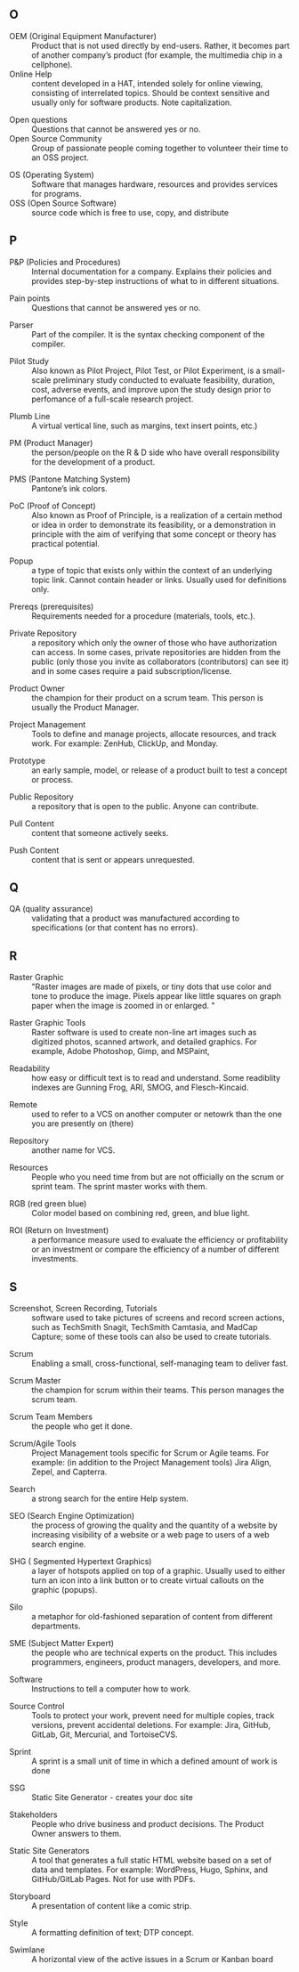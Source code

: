 ## O

<dl>
   <dt>	OEM (Original Equipment Manufacturer)	</dt>	<dd>	Product that is not used directly by end-users. Rather, it becomes part of another company’s product (for example, the multimedia chip in a cellphone).	</dd>
   <dt>	Online Help	</dt>	<dd>	content developed in a HAT, intended solely for online viewing, consisting of interrelated topics. Should be context sensitive and usually only for software products. Note capitalization.	</dd>
</dl>
<dl>
   <dt>	Open questions 	</dt>	<dd>	Questions that cannot be answered yes or no.	</dd>
   <dt>	Open Source Community	</dt>	<dd>	Group of passionate people coming together to volunteer their time to an OSS project.	</dd>
</dl>
<dl>
   <dt>	OS (Operating System)	</dt>	<dd>	Software that manages hardware, resources and provides services for programs.	</dd>
  <dt>	OSS (Open Source Software)	</dt>	<dd>	source code which is free to use, copy, and distribute	</dd>
</dl>

## P

<dl>
   <dt>	P&P (Policies and Procedures)	</dt>	<dd>	Internal documentation for a company. Explains their policies and provides step-by-step instructions of what to in different situations.	</dd>
</dl>
<dl>  
   <dt>	Pain points 	</dt>	<dd>	Questions that cannot be answered yes or no.	</dd>
</dl>
<dl>  
   <dt>	Parser	</dt>	<dd>	Part of the compiler. It is the syntax checking component of the compiler.	</dd>
</dl>
<dl>
  <dt>	Pilot Study	</dt>	<dd>	Also known as Pilot Project, Pilot Test, or Pilot Experiment, is a small-scale preliminary study conducted to evaluate feasibility, duration, cost, adverse events, and improve upon the study design prior to perfomance of a full-scale research project.	</dd>
</dl>
<dl>
   <dt>	Plumb Line	</dt>	<dd>	A virtual vertical line, such as margins, text insert points, etc.)	</dd>
</dl>
<dl>   
  <dt>	PM (Product Manager)	</dt>	<dd>	the person/people on the R & D side who have overall responsibility for the development of a product.	</dd>
</dl>
<dl>
  <dt>	PMS (Pantone Matching System)	</dt>	<dd>	Pantone’s ink colors.	</dd>
</dl>
<dl>
  <dt>	PoC (Proof of Concept)	</dt>	<dd>	Also known as Proof of Principle, is a realization of a certain method or idea in order to demonstrate its feasibility, or a demonstration in principle with the aim of verifying that some concept or theory has practical potential. 	</dd>
</dl>
<dl>
  <dt>	Popup	</dt>	<dd>	a type of topic that exists only within the context of an underlying topic link. Cannot contain header or links. Usually used for definitions only. 	</dd>
</dl>
<dl>
  <dt>	Prereqs (prerequisites)	</dt>	<dd>	Requirements needed for a procedure (materials, tools, etc.).	</dd>
</dl>
<dl>
  <dt>	Private Repository	</dt>	<dd>	a repository which only the owner of those who have authorization can access. In some cases, private repositories are hidden from the public (only those you invite as collaborators (contributors) can see it) and in some cases require a paid subscription/license. 	</dd>
</dl>
<dl>
  <dt>	Product Owner	</dt>	<dd>	the champion for their product on a scrum team. This person is usually the Product Manager.	</dd>
</dl>
<dl>
  <dt>	Project Management	</dt>	<dd>	Tools to define and manage projects, allocate resources, and track work. For example: ZenHub, ClickUp, and Monday.	</dd>
</dl>
<dl>
  <dt>	Prototype	</dt>	<dd>	an early sample, model, or release of a product built to test a concept or process.	</dd>
</dl>
<dl>
  <dt>	Public Repository	</dt>	<dd>	a repository that is open to the public. Anyone can contribute.	</dd>
</dl>
<dl>
  <dt>	Pull Content	</dt>	<dd>	content that someone actively seeks.	</dd>
</dl>
<dl>
  <dt>	Push Content	</dt>	<dd>	content that is sent or appears unrequested.	</dd>
</dl>

## Q

<dl>
  <dt>	QA (quality assurance)	</dt>	<dd>	validating that a product was manufactured according to specifications (or that content has no errors).	</dd>
</dl>

## R

<dl>
  <dt>	Raster Graphic  	</dt>	<dd>	"Raster images are made of pixels, or tiny dots that use color and tone to produce the image. Pixels appear like little squares on graph paper when the image is zoomed in or enlarged.  
"	</dd>
</dl>
<dl>
  <dt>	Raster Graphic Tools	</dt>	<dd>	Raster software is used to create non-line art images such as digitized photos, scanned artwork, and detailed graphics. For example, Adobe Photoshop, Gimp, and MSPaint,	</dd>
</dl>
<dl>
  <dt>	Readability	</dt>	<dd>	how easy or difficult text is to read and understand. Some readiblity indexes are Gunning Frog, ARI, SMOG, and Flesch-Kincaid.	</dd>
</dl>
<dl>
  <dt>	Remote	</dt>	<dd>	used to refer to a VCS on another computer or netowrk than the one you are presently on (there)	</dd>
</dl>
<dl>
  <dt>	Repository	</dt>	<dd>	another name for VCS.	</dd>
</dl>
<dl>
  <dt>	Resources	</dt>	<dd>	People who you need time from but are not officially on the scrum or sprint team. The sprint master works with them.	</dd>
</dl>
<dl>
  <dt>	RGB (red green blue)	</dt>	<dd>	Color model based on combining red, green, and blue light.	</dd>
</dl>
<dl>
  <dt>	ROI (Return on Investment)	</dt>	<dd>	a performance measure used to evaluate the efficiency or profitability or an investment or compare the efficiency of a number of different investments.	</dd>
</dl>

## S

<dl>
   <dt>	Screenshot, Screen Recording, Tutorials	</dt>	<dd>	software used to take pictures of screens and record screen actions, such as TechSmith Snagit, TechSmith Camtasia, and MadCap Capture; some of these tools can also be used to create tutorials.	</dd>
</dl>
<dl>
  <dt>	Scrum 	</dt>	<dd>	Enabling a small, cross-functional, self-managing team to deliver fast. 	</dd>
</dl>
<dl>
  <dt>	Scrum Master	</dt>	<dd>	the champion for scrum within their teams. This person manages the scrum team.	</dd>
</dl>
<dl>
  <dt>	Scrum Team Members	</dt>	<dd>	the people who get it done.	</dd>
</dl>
<dl>
  <dt>	Scrum/Agile Tools	</dt>	<dd>	Project Management tools specific for Scrum or Agile teams. For example: (in addition to the Project Management tools) Jira Align, Zepel, and Capterra.	</dd>
</dl>
<dl>
  <dt>	Search	</dt>	<dd>	a strong search for the entire Help system.	</dd>
</dl>
<dl>
  <dt>	SEO (Search Engine Optimization)	</dt>	<dd>	 the process of growing the quality and the quantity of a website by increasing visibility of a website or a web page to users of a web search engine.	</dd>
</dl>
<dl>
  <dt>	SHG ( Segmented Hypertext Graphics)	</dt>	<dd>	a layer of hotspots applied on top of a graphic. Usually used to either turn an icon into a link button or to create virtual callouts on the graphic (popups). 	</dd>
</dl>
<dl>
  <dt>	Silo	</dt>	<dd>	a metaphor for old-fashioned separation of content from different departments.	</dd>
</dl>
<dl>
  <dt>	SME (Subject Matter Expert)	</dt>	<dd>	the people who are technical experts on the product. This includes programmers, engineers, product managers, developers, and more.	</dd>
</dl>
<dl>
  <dt>	Software	</dt>	<dd>	Instructions to tell a computer how to work.	</dd>
</dl>
<dl>
  <dt>	Source Control	</dt>	<dd>	Tools to protect your work, prevent need for multiple copies, track versions, prevent accidental deletions. For example: Jira, GitHub, GitLab, Git, Mercurial, and TortoiseCVS.	</dd>
</dl>
<dl>
  <dt>	Sprint	</dt>	<dd>	A sprint is a small unit of time in which a defined amount of work is done	</dd>
</dl>
<dl>
  <dt>	SSG	</dt>	<dd>	Static Site Generator - creates your doc site	</dd>
</dl>
<dl>
   <dt>	Stakeholders	</dt>	<dd>	People who drive business and product  decisions. The Product Owner answers to them.	</dd>
</dl>
<dl>
  <dt>	Static Site Generators	</dt>	<dd>	A tool that generates a full static HTML website based on a set of data and templates. For example: WordPress, Hugo, Sphinx, and GitHub/GitLab Pages. Not for use with PDFs.	</dd>
</dl>
<dl>
  <dt>	Storyboard	</dt>	<dd>	A presentation of content like a comic strip.	</dd>
</dl>
<dl>
  <dt>	Style	</dt>	<dd>	A formatting definition of text; DTP concept.	</dd>
</dl>
<dl>
  <dt>	Swimlane	</dt>	<dd>	A horizontal view of the active issues in a Scrum or Kanban board	</dd>
</dl>
